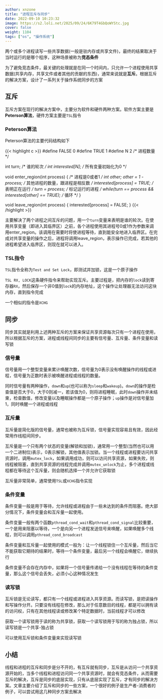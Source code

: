 ```yaml
---
author: xnzone 
title: "进程互斥与同步"
date: 2022-09-10 10:23:32
image: https://s2.loli.net/2025/09/24/6K79T4GbQoWYStc.jpg
cover: false
weight: 1104 
tags: ["os", "操作系统"]
---
```


两个或多个进程读写一些共享数据(一般是驻内存或共享文件)，最终的结果取决于当时运行的是哪个程序，这种场景被称为**竞态条件**

为了避免竞态条件，最关键的处理就是在同一个时间内，只允许一个进程使用共享数据(共享内存，共享文件或者其他的贡献的东西)，通常来说就是**互斥**。根据互斥的解决方案，设计了一系列关于操作系统同步的方案

## 互斥
互斥方案在现行的解决方案中，主要分为软件和硬件两种方案。软件方案主要是**Peterson算法**，硬件方案主要是`TSL`指令

### Peterson算法
Peterson算法的主要代码结构如下

{{< highlight c >}}
#define FALSE 0
#define TRUE 1
#define N 2 /* 进程数量 */

int turn; /* 谁的轮次 */
int interested[N]; /* 所有变量初始化为0 */

void enter_region(int process) { /* 进程是0或者1 */
    int other;
    other = 1 - process; /* 其他进程的数量，跟进程是相反数 */
    interested[process] = TRUE; /* 表明正在运行 */
    turn = process; /* 标记运行的进程 */
    while(turn == process && interested[other] == TRUE); /* 循环 */
}

void leave_region(int process) {
    interested[process] = FALSE;
}
{{< /highlight >}}

主要解决了两个进程之间互斥的问题，用一个`turn`变量来表明是谁的轮次。在使用共享变量（即进入其临界区）之前，各个进程使用其进程号0或1作为参数来调用enter_region。该调用在需要时将使进程等待，直到能安全地进入临界区。在完成对共享变量的操作之后，进程将调用leave_region，表示操作已完成，若其他的进程希望进入临界区，则现在就可以进入。

### TSL指令
`TSL`指令全称为`Test and Set Lock`，即测试并加锁，这是一个原子操作

`TSL RX, LOCK`这条硬件指令来帮助实现互斥。主要过程是，把内存的`lock`读到寄存器`RX`，然后保存一个非0值到`lock`的内存地址，这个操作让处理器无法访问这块内存，直到指令完成

一个相似的指令是`XCHG`

## 同步
同步其实就是利用上述两种互斥的方案来保证共享资源每次只有一个进程在使用，所以根据互斥的方案，进程或线程间同步的主要有信号量、互斥量、条件变量和读写锁

### 信号量
信号量用一个整型变量来累计唤醒次数，信号量为0表示没有唤醒操作的线程或进程，信号量为正数时表示被唤醒进程或线程的数量。

同时信号量有两种操作，`down`和`up`(也可以称为`sleep`和`wakeup`)。`down`的操作是检查值是否大于0，大于0则减一，若该值为0，则将进程睡眠，此时`down`操作并未结束，检查数值，修改变量以及睡眠操作都是一个原子操作；`up`操作是对信号量加1，同时唤醒一个进程或线程

### 互斥量
互斥量是简化版的信号量，通常也被称为互斥锁，信号量实现容易且有效，因此经常用作线程间同步。

互斥量是一个只有两个状态的变量(解锁和加锁)，通常用一个整型(当然也可以用一个二进制位)表示，0表示解锁，其他值表示加锁。当一个线程或进程要访问共享资源时，调用`mutex_lock`，如果调用成功，则可以访问共享资源，如果失败，则线程被阻塞，直到共享资源的线程完成并调用`mutex_unlock`为止，多个进程或线程都在等待这个互斥量，则会随机选择一个并允许它获取锁

互斥量非常简单，通常使用`TSL`或`XCHG`指令实现

### 条件变量
条件变量一般是用于等待，允许线程或进程由于一些未达到的条件而阻塞。绝大部分情况下，条件变量会和互斥量一起使用。

条件变量一般有两个函数`pthread_cond_wait`和`pthread_cond_signal`比较重要，一个是用来阻塞以等待，一个是向另一个进程发送信号来唤醒，如果唤醒多个线程，则可以调用`pthread_cond_broadcast`

条件变量和互斥量一起使用的模式一般为：让一个线程锁住一个互斥量，然后当它不能获取它期待的结果时，等待一个条件变量，最后另一个线程会唤醒它，继续执行

条件变量不会存在内存中，如果将一个信号量传递给一个没有线程在等待的条件变量，那么这个信号会丢失，必须小心这种情况发生

### 读写锁
互斥锁是无论读写，都只有一个线程或进程进入共享资源。而读写锁，是把读操作和写操作分开。只要没有线程在修改，那么对于任意数目的线程，都是可以拥有读的访问权，只有在其他线程读或修改某个特定数据时，当前线程才可以修改

获取一个读写锁用于读的称为共享锁，获取一个读写锁用于写的称为独占锁，所以读写锁是一个共享-独占锁

可以使用互斥锁和条件变量来实现读写锁


## 小结
线程和进程的互斥和同步是分不开的，有互斥就有同步，互斥是从访问一个共享资源开始的，当多个线程和进程访问同一个共享资源时，就会有竞态条件，从而需要互斥的解决，互斥是同步的底层实现，只有从底层实现了互斥，才有同步的解决方案。文章主要介绍了互斥和同步的一些方案，一个很好的例子是生产者-消费者的例子，可以尝试用这几种同步方案去解决